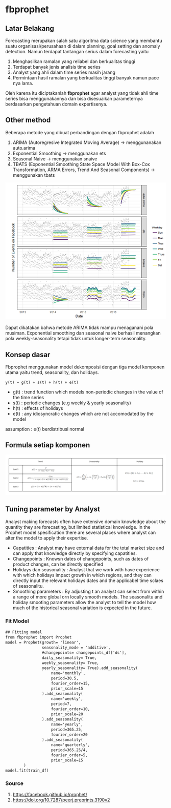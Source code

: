 # fbprophet

## Latar Belakang
Forecasting merupakan salah satu algoritma data science yang membantu suatu organisasi/perusahaan di dalam planning, goal setting dan anomaly detection. Namun terdapat tantangan serius dalam forecasting yaitu

1. Menghasilkan ramalan yang reliabel dan berkualitas tinggi
2. Terdapat banyak jenis analisis time series
3. Analyst yang ahli dalam time series masih jarang
4. Permintaan hasil ramalan yang berkualitas tinggi banyak namun pace nya lama.

Oleh karena itu diciptakanlah **fbprophet** agar analyst yang tidak ahli time series bisa menggunakannya dan bisa disesuaikan parameternya berdasarkan pengetahuan domain expertisenya. 

## Other method
Beberapa metode yang dibuat perbandingan dengan fbprophet adalah
1. ARIMA (Autoregresive Integrated Moving Average) -> menggunanakan auto.arima
2. Exponential Smoothing -> menggunakan ets
3. Seasonal Naive -> menggunakan snaive
4. TBATS (Exponential Smoothing State Space Model With Box-Cox Transformation, ARMA Errors, Trend And Seasonal Components) -> menggunakan tbats

![](images/detect_pattern.PNG)

Dapat dikatakan bahwa metode ARIMA tidak mampu menaganani pola musiman. Exponential smoothing dan seasonal naive berhasil menangkan pola weekly-seasonality tetapi tidak untuk longer-term seasonality.

## Konsep dasar
Fbprophet menggunakan model dekomposisi dengan tiga model komponen utama yaitu trend, seasonality, dan holidays. 

```
y(t) = g(t) + s(t) + h(t) + e(t)
```
- g(t) : trend function which models non-periodic changes in the value of the time series
- s(t) : periodic changes (e.g weekly & yearly seasonality)
- h(t) : effects of holidays
- e(t) : any idiosyncratic changes which are not accomodated by the model

assumption : e(t) berdistribusi normal

## Formula setiap komponen

![](images/formula_per_component.png)


## Tuning parameter by Analyst
Analyst making forecasts often have extensive domain knowledge about the quantity they are forecasting, but limited statistical knowledge. In the Prophet model spesification there are several places where analyst can alter the model to apply their expertise. 

- Capatities : Analyst may have external data for the total market size and can apply that knowledge directly by specifying capatities.
- Changepoints : Knowsn dates of changepoints, such as dates of product changes, can be directly specified
- Holidays dan seasonality : Analyst that we work with have experience with which holidays impact growth in which regions, and they can directly input the relevant holidays dates and the applicabel time sclaes of seasonalitu.
- Smoothing parameters : By adjusting t an analyst can select from within a range of more global orn locally smooth models. The seasonalitu and holiday smooting parameters allow the analyst to tell the model how much of the historical seasonal variation is expected in the future.


### Fit Model

```
## Fitting model
from fbprophet import Prophet
model = Prophet(growth= 'linear', 
                seasonality_mode = 'additive',
                #changepoints= changepoints_df['ds'],
                daily_seasonality= True,
                weekly_seasonality= True,
                yearly_seasonality= True).add_seasonality(
                    name='monthly',
                    period=30.5,
                    fourier_order=15,
                    prior_scale=15
                ).add_seasonality(
                    name='weekly',
                    period=7,
                    fourier_order=10,
                    prior_scale=20
                ).add_seasonality(
                    name='yearly',
                    period=365.25,
                    fourier_order=20
                ).add_seasonality(
                    name='quarterly',
                    period=365.25/4,
                    fourier_order=5,
                    prior_scale=15
        )
model.fit(train_df)
```

### Source
1. https://facebook.github.io/prophet/
2. https://doi.org/10.7287/peerj.preprints.3190v2

